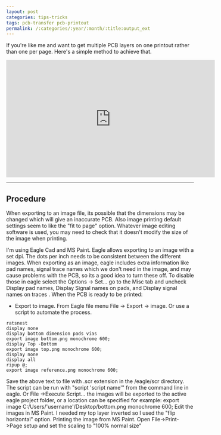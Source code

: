 ```yaml
---
layout: post
categories: tips-tricks
tags: pcb-transfer pcb-printout
permalink: /:categories/:year/:month/:title:output_ext
---
```



If you're like me and want to get multiple PCB layers on one printout rather than one per page. Here's a simple method to achieve that.

<div class="embed-responsive embed-responsive-16by9 col-md-10 col-lg-7">
  <iframe class="embed-responsive-item" width="560" height="315" src="https://www.youtube.com/embed/U1sPeEALW9o" frameborder="0" allow="autoplay; encrypted-media" allowfullscreen></iframe>
</div>


---
## Procedure
When exporting to an image file, its possible that the dimensions may be changed which will give an inaccurate PCB. Also image printing default settings seem to like the "fit to page" option. Whatever image editing software is used, you may need to check that it doesn't modify the size of the image when printing.

I'm using Eagle Cad and MS Paint. Eagle allows exporting to an image with a set dpi. The dots per inch needs to be consistent between the different images. When exporting as an image, eagle includes extra information like pad names, signal trace names which we don't need in the image, and may cause problems with the PCB, so its a good idea to turn these off. To disable those in eagle select the Options -> Set... go to the Misc tab and uncheck Display pad names, Display Signal names on pads, and Display signal names on traces . When the PCB is ready to be printed:

- Export to image. From Eagle file menu File -> Export -> image. Or use a script to automate the process.

```
ratsnest
display none
display bottom dimension pads vias
export image bottom.png monochrome 600;
display Top -Bottom
export image top.png monochrome 600;
display none
display all
ripup @;
export image reference.png monochrome 600;
```

 Save the above text to file with .scr extension in the /eagle/scr directory. The script can be run with "script 'script name'" from the command line in eagle. Or File ->Execute Script... the images will be exported to the active eagle project folder, or a location can be specified for example:
 export image C:/Users/'username'/Desktop/bottom.png monochrome 600;
 Edit the images in MS Paint. I needed my top layer inverted so I used the "flip horizontal" option.
 Printing the image from MS Paint. Open File->Print->Page setup and set the scaling to "100% normal size"
